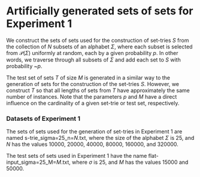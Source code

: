 # Artificially generated sets of sets for Experiment 1

We construct the sets of sets used for the construction of set-tries $S$ from the collection of $N$ subsets of an alphabet $\Sigma$, where each subset is selected from $\mathcal{P}(\Sigma)$ uniformly at random, each by a given probability $p$. In other words, we traverse through all subsets of $\Sigma$ and add each set to $S$ with probability ~$p$.

The test set of sets $T$ of size $M$ is generated in a similar way to the generation of sets for the construction of the set-tries $S$. However, we construct $T$ so that all lengths of sets from $T$ have approximately the same number of instances. Note that the parameters $p$ and $M$ have a direct influence on the cardinality of a given set-trie or test set, respectively.

### Datasets of Experiment 1

The sets of sets used for the generation of set-tries in Experiment 1 are named s-trie_sigma=25_n=*N*.txt, where the size of the alphabet $\Sigma$ is 25, and $N$ has the values 10000, 20000, 40000, 80000, 160000, and 320000. 

The test sets of sets used in Experiment 1 have the name flat-input_sigma=25_M=*M*.txt, where $\sigma$ is 25, and $M$ has the values 15000 and 50000. 